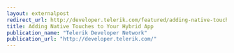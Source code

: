 ```yaml
---
layout: externalpost
redirect_url: http://developer.telerik.com/featured/adding-native-touches-hybrid-app/
title: Adding Native Touches to Your Hybrid App
publication_name: "Telerik Developer Network"
publication_url: "http://developer.telerik.com/"
---
```


